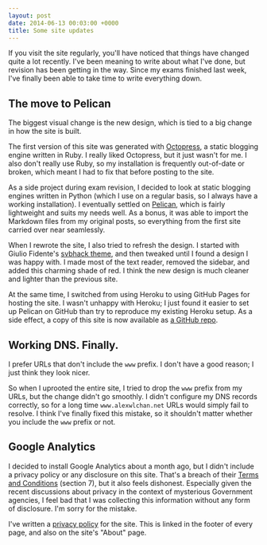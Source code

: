 ```yaml
---
layout: post
date: 2014-06-13 00:03:00 +0000
title: Some site updates
---
```


If you visit the site regularly, you'll have noticed that things have changed quite a lot recently.
I've been meaning to write about what I've done, but revision has been getting in the way.
Since my exams finished last week, I've finally been able to take time to write everything down.

## The move to Pelican

The biggest visual change is the new design, which is tied to a big change in how the site is built.

The first version of this site was generated with [Octopress][oc], a static blogging engine written in Ruby.
I really liked Octopress, but it just wasn't for me.
I also don't really use Ruby, so my installation is frequently out-of-date or broken, which meant I had to fix that before posting to the site.

As a side project during exam revision, I decided to look at static blogging engines written in Python (which I use on a regular basis, so I always have a working installation).
I eventually settled on [Pelican][pel], which is fairly lightweight and suits my needs well.
As a bonus, it was able to import the Markdown files from my original posts, so everything from the first site carried over near seamlessly.

When I rewrote the site, I also tried to refresh the design.
I started with Giulio Fidente's [svbhack theme][svb], and then tweaked until I found a design I was happy with.
I made most of the text reader, removed the sidebar, and added this charming shade of red.
I think the new design is much cleaner and lighter than the previous site.

At the same time, I switched from using Heroku to using GitHub Pages for hosting the site.
I wasn't unhappy with Heroku; I just found it easier to set up Pelican on GitHub than try to reproduce my existing Heroku setup.
As a side effect, a copy of this site is now available as [a GitHub repo][awlc].

## Working DNS. Finally.

I prefer URLs that don't include the `www` prefix.
I don't have a good reason; I just think they look nicer.

So when I uprooted the entire site, I tried to drop the `www` prefix from my URLs, but the change didn't go smoothly.
I didn't configure my DNS records correctly, so for a long time `www.alexwlchan.net` URLs would simply fail to resolve.
I think I've finally fixed this mistake, so it shouldn't matter whether you include the `www` prefix or not.

## Google Analytics

I decided to install Google Analytics about a month ago, but I didn't include a privacy policy or any disclosure on this site.
That's a breach of their [Terms and Conditions][t&c] (section&nbsp;7), but it also feels dishonest.
Especially given the recent discussions about privacy in the context of mysterious Government agencies, I feel bad that I was collecting this information without any form of disclosure.
I'm sorry for the mistake.

I've written a [privacy policy][pp] for the site.
This is linked in the footer of every page, and also on the site's "About" page.

[oc]: http://octopress.org
[pel]: http://pelican.readthedocs.org/en/3.3.0/
[awlc]: https://github.com/alexwlchan/staticsite
[t&c]: http://www.google.co.uk/analytics/terms/us.html
[pp]: http://alexwlchan.net/privacy/
[svb]: https://github.com/giulivo/pelican-svbhack

